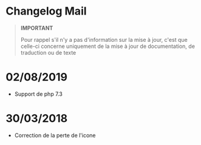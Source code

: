 # Changelog Mail

>**IMPORTANT**
>
>Pour rappel s'il n'y a pas d'information sur la mise à jour, c'est que celle-ci concerne uniquement de la mise à jour de documentation, de traduction ou de texte

# 02/08/2019

- Support de php 7.3

# 30/03/2018

- Correction de la perte de l'icone
